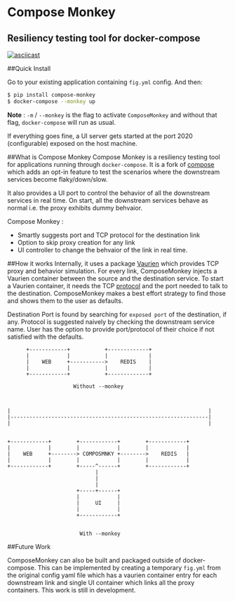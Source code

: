 Compose Monkey
===============

Resiliency testing tool for docker-compose
------------------------------------------

[![asciicast](https://asciinema.org/a/22706.png)](https://asciinema.org/a/22706)

##Quick Install

Go to your existing application containing `fig.yml` config. And then:

```bash
$ pip install compose-monkey
$ docker-compose --monkey up
```

**Note** : `-m` / `--monkey` is the flag to activate `ComposeMonkey` and without that flag, `docker-compose` will run as usual.

If everything goes fine, a UI server gets started at the port 2020 (configurable) exposed on the host machine.

##What is Compose Monkey
Compose Monkey is a resiliency testing tool for applications running through `docker-compose`. It is a fork of [compose](https://github.com/docker/compose) which adds an opt-in feature to test the scenarios where the downstream services become flaky/down/slow.

It also provides a UI port to control the behavior of all the downstream services in real time. On start, all the downstream services behave as normal i.e. the proxy exhibits dummy behvaior.

Compose Monkey :

* Smartly suggests port and TCP protocol for the destination link
* Option to skip proxy creation for any link
* UI controller to change the behvaior of the link in real time.

##How it works
Internally, it uses a package [Vaurien](http://vaurien.readthedocs.org/) which provides TCP proxy and behavior simulation. For every link, ComposeMonkey injects a Vaurien container between the source and the destination service. To start a Vaurien container, it needs the TCP [protocol](http://vaurien.readthedocs.org/en/1.8/protocols.html) and the port needed to talk to the destination. ComposeMonkey makes a best effort strategy to find those and shows them to the user as defaults.

Destination Port is found by searching for `exposed port` of the destination, if any. Protocol is suggested naively by checking the downstream service name. User has the option to provide port/protocol of their choice if not satisfied with the defaults.

```
      +------------+           +-------------+            
      |            |           |             |            
      |    WEB     +----------->    REDIS    |            
      |            |           |             |            
      +------------+           +-------------+            
                                                          
                     Without --monkey                     
                                                          
                                                           

|                                                               |
|---------------------------------------------------------------|
|                                                               |

                                                          
+------------+        +------------+        +------------+
|            |        |            |        |            |
|    WEB     +--------> COMPOSMNKY +-------->    REDIS   |
|            |        |            |        |            |
+------------+        +-----^------+        +------------+
                            |                             
                            |                             
                            |                             
                      +-----+------+                      
                      |            |                      
                      |     UI     |                      
                      |            |                      
                      +------------+                      
                                                          
                                                          
                       With --monkey                      
```

##Future Work

ComposeMonkey can also be built and packaged outside of docker-compose. This can be implemented by creating a temporary `fig.yml` from the original config yaml file which has a vaurien container entry for each downstream link and single UI container which links all the proxy containers. This work is still in development.
